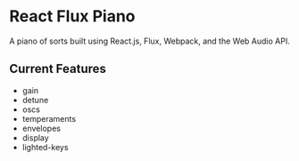 # React Flux Piano

A piano of sorts built using React.js, Flux, Webpack, and the Web Audio API.

## Current Features

- gain
- detune
- oscs
- temperaments
- envelopes
- display
- lighted-keys
